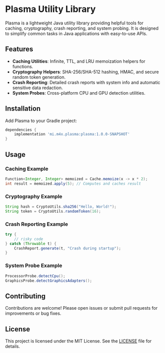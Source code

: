 # Plasma Utility Library

Plasma is a lightweight Java utility library providing helpful tools for caching, cryptography, crash reporting, and system probing. It is designed to simplify common tasks in Java applications with easy-to-use APIs.

## Features

- **Caching Utilities**: Infinite, TTL, and LRU memoization helpers for functions.
- **Cryptography Helpers**: SHA-256/SHA-512 hashing, HMAC, and secure random token generation.
- **Crash Reporting**: Detailed crash reports with system info and automatic sensitive data redaction.
- **System Probes**: Cross-platform CPU and GPU detection utilities.

## Installation

Add Plasma to your Gradle project:

```groovy
dependencies {
    implementation 'mi.m4x.plasma:plasma:1.0.0-SNAPSHOT'
}
```

## Usage

### Caching Example

```java
Function<Integer, Integer> memoized = Cache.memoize(x -> x * 2);
int result = memoized.apply(5); // Computes and caches result
```

### Cryptography Example

```java
String hash = CryptoUtils.sha256("Hello, World!");
String token = CryptoUtils.randomToken(16);
```

### Crash Reporting Example

```java
try {
    // risky code
} catch (Throwable t) {
    CrashReport.generate(t, "Crash during startup");
}
```

### System Probe Example

```java
ProcessorProbe.detectCpu();
GraphicsProbe.detectGraphicsAdapters();
```

## Contributing

Contributions are welcome! Please open issues or submit pull requests for improvements or bug fixes.

## License

This project is licensed under the MIT License. See the [LICENSE](LICENSE) file for details.